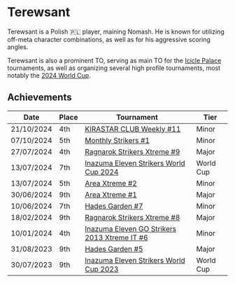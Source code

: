 # Terewsant

Terewsant is a Polish :poland: player, maining Nomash. 
He is known for utilizing off-meta character combinations, as well as for his aggressive scoring angles. 

Terewsant is also a prominent TO, serving as main TO for the [Icicle Palace](../../tournaments/icicle/iciclemain.md) tournaments, as well as organizing several high profile tournaments, most notably the [2024 World Cup](../../tournaments/worldcup24.md).

## Achievements

|Date|Place|Tournament|Tier|
|-|-|-|-|
| 21/10/2024 | 4th | [KIRASTAR CLUB Weekly #11](../../tournaments/kirastar/kirastar11.md) | Minor |
| 07/10/2024 | 5th | [Monthly Strikers #1](../../tournaments/misc/monthly1.md) | Minor |
| 27/07/2024 | 4th | [Ragnarok Strikers Xtreme #9](../../tournaments/ragna/ragnax9.md) | Major |
| 13/07/2024 | 7th | [Inazuma Eleven Strikers World Cup 2024](../../tournaments/worldcup24.md) | World Cup |
| 13/07/2024 | 5th | [Area Xtreme #2](../../tournaments/area/areax2.md) | Minor |
| 30/06/2024 | 9th | [Area Xtreme #1](../../tournaments/area/areax1.md) | Major |
| 10/06/2024 | 7th | [Hades Garden #7](../../tournaments/hg/hg7.md) | Minor |
| 18/02/2024 | 9th |[Ragnarok Strikers Xtreme #8](../../tournaments/ragna/ragnax8.md) | Major |
| 10/01/2024 | 4th | [Inazuma Eleven GO Strikers 2013 Xtreme IT #6](../../tournaments/italia/it6.md) | Minor |
| 31/08/2023 | 9th | [Hades Garden #5](../../tournaments/hg/hg5.md) | Major |
| 30/07/2023 | 9th | [Inazuma Eleven Strikers World Cup 2023](../../tournaments/worldcup23.md) | World Cup |
